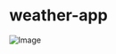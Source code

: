 ﻿# weather-app
![Image](https://github.com/user-attachments/assets/347beabb-b6c9-4185-a8ef-94ff68d08dc8)
